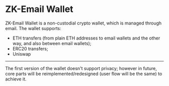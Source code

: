 # ZK-Email Wallet

ZK-Email Wallet is a non-custodial crypto wallet, which is managed through email. 
The wallet supports:
* ETH transfers (from plain ETH addresses to email wallets and the other way, and also between email wallets);
* ERC20 transfers;
* Uniswap 

---

The first version of the wallet doesn't support privacy; however in future, core parts will be reimplemented/redesigned (user flow will be the same) to achieve it.

